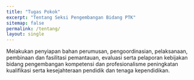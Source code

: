 ```yaml
---
title: "Tugas Pokok"
excerpt: "Tentang Seksi Pengembangan Bidang PTK"
sitemap: false
permalink: /tentang/
layout: single
---
```

Melakukan penyiapan bahan perumusan, pengoordinasian, pelaksanaan, pembinaan dan fasilitasi  pemantauan, evaluasi serta pelaporan kebijakan bidang pengembangan kompetensi dan profesionalisme peningkatan kualifikasi serta kesejahteraan pendidik dan tenaga kependidikan. 
